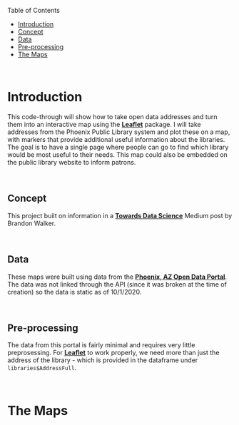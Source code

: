 <div id="toc_container">
<p class="toc_title">Table of Contents</p>
<ul class="toc_list">
<li><a href="#question_1">Introduction</a>
<li><a href="#question_2">Concept</a>
<li><a href="#question_3">Data</a>
<li><a href="#question_4">Pre-processing</a>
<li><a href="#question_6">The Maps</a>
</ul>
</div>

<br>

<h1 id="question_1">Introduction</h2>

This code-through will show how to take open data addresses and turn them into an interactive map using the **[Leaflet](https://cran.r-project.org/web/packages/leaflet/index.html)** package. I will take addresses from the Phoenix Public Library system and plot these on a map, with markers that provide additional useful information about the libraries. The goal is to have a single page where people can go to find which library would be most useful to their needs. This map could also be embedded on the public library website to inform patrons. 

<br>

<h2 id="question_2">Concept</h2>

This project built on information in a [**Towards Data Science**](https://towardsdatascience.com/making-interactive-maps-in-r-with-less-than-15-lines-of-code-bfd81f587e12) Medium post by Brandon Walker. 

<br>

<h2 id="question_3">Data</h2>

These maps were built using data from the [**Phoenix, AZ Open Data Portal**](https://www.phoenixopendata.com/dataset/libraries/resource/b7158429-b69e-4f87-8a96-b4857c6d65b5). The data was not linked through the API (since it was broken at the time of creation) so the data is static as of 10/1/2020.

<br>

<h2 id="question_4">Pre-processing</h2>

The data from this portal is fairly minimal and requires very little preprosessing. For **[Leaflet](https://cran.r-project.org/web/packages/leaflet/index.html)** to work properly, we need more than just the address of the library - which is provided in the dataframe under `libraries$AddressFull`.

<br>

<h1 id="question_6">The Maps</h2>

